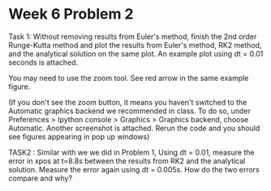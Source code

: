 # Week 6 Problem 2

Task 1: Without removing results from Euler's method, finish the 2nd order Runge-Kutta method and plot the results from Euler's method, RK2 method, and the analytical solution on the same plot. An example plot using dt = 0.01 seconds is attached.

You may need to use the zoom tool. See red arrow in the same example figure.

(If you don't see the zoom button, it means you haven't switched to the Automatic graphics backend we recommended in class. To do so, under Preferences > Ipython console > Graphics > Graphics backend, choose Automatic. Another screenshot is attached. Rerun the code and you should see figures appearing in pop up windows)


TASK2 : Similar with we we did in Problem 1, Using dt = 0.01, measure the error in xpos at t=8.8s  between the results from RK2 and the analytical solution. Measure the error again using dt = 0.005s. How do the two errors compare and why?


